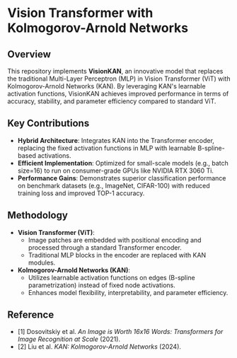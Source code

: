 # Vision Transformer with Kolmogorov-Arnold Networks

## **Overview**
This repository implements **VisionKAN**, an innovative model that replaces the traditional Multi-Layer Perceptron (MLP) in Vision Transformer (ViT) with Kolmogorov-Arnold Networks (KAN). By leveraging KAN's learnable activation functions, VisionKAN achieves improved performance in terms of accuracy, stability, and parameter efficiency compared to standard ViT.

## **Key Contributions**
- **Hybrid Architecture**: Integrates KAN into the Transformer encoder, replacing the fixed activation functions in MLP with learnable B-spline-based activations.
- **Efficient Implementation**: Optimized for small-scale models (e.g., batch size=16) to run on consumer-grade GPUs like NVIDIA RTX 3060 Ti.
- **Performance Gains**: Demonstrates superior classification performance on benchmark datasets (e.g., ImageNet, CIFAR-100) with reduced training loss and improved TOP-1 accuracy.

## Methodology
- **Vision Transformer (ViT)**:
  - Image patches are embedded with positional encoding and processed through a standard Transformer encoder.
  - Traditional MLP blocks in the encoder are replaced with KAN modules.
- **Kolmogorov-Arnold Networks (KAN)**:
  - Utilizes learnable activation functions on edges (B-spline parametrization) instead of fixed node activations.
  - Enhances model flexibility, interpretability, and parameter efficiency.

## Reference
- [1] Dosovitskiy et al. *An Image is Worth 16x16 Words: Transformers for Image Recognition at Scale* (2021).
- [2] Liu et al. *KAN: Kolmogorov-Arnold Networks* (2024).